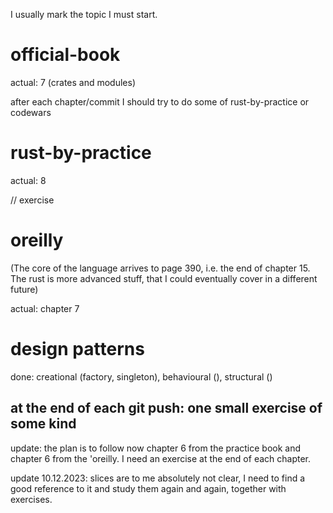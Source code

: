 I usually mark the topic I must start.

# official-book

actual: 7 (crates and modules)

after each chapter/commit I should try to do some of rust-by-practice or codewars

# rust-by-practice

actual: 8

// exercise

# oreilly

(The core of the language arrives to page 390, i.e. the end of chapter 15. The rust is more advanced stuff, that I could eventually cover in a different future)

actual: chapter 7

# design patterns

done: creational (factory, singleton), behavioural (), structural ()

## at the end of each git push: one small exercise of some kind

update: the plan is to follow now chapter 6 from the practice book and chapter 6 from the 'oreilly. I need an exercise at the end of each chapter.

update 10.12.2023: slices are to me absolutely not clear, I need to find a good reference to it and study them again and again, together with exercises.
